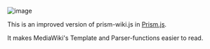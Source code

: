 ![image](https://github.com/Urushibara/Prism-wiki/assets/10117948/759255c4-9639-4a0a-91a6-527fffb111fc)

This is an improved version of prism-wiki.js in [Prism.js](https://prismjs.com/).

It makes MediaWiki's Template and Parser-functions easier to read.
